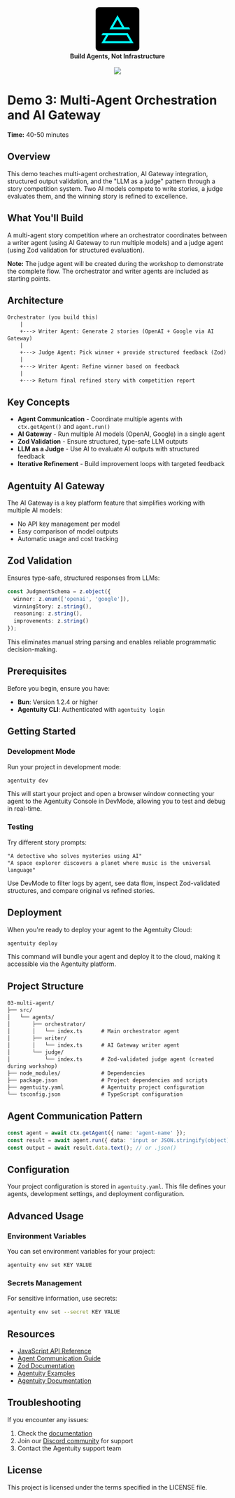 <div align="center">
    <img src="https://raw.githubusercontent.com/agentuity/cli/refs/heads/main/.github/Agentuity.png" alt="Agentuity" width="100"/> <br/>
    <strong>Build Agents, Not Infrastructure</strong> <br/>
    <br/>
        <a target="_blank" href="https://app.agentuity.com/deploy" alt="Agentuity">
            <img src="https://app.agentuity.com/img/deploy.svg" />
        </a>
    <br />
</div>

# Demo 3: Multi-Agent Orchestration and AI Gateway

**Time:** 40-50 minutes

## Overview

This demo teaches multi-agent orchestration, AI Gateway integration, structured output validation, and the "LLM as a judge" pattern through a story competition system. Two AI models compete to write stories, a judge evaluates them, and the winning story is refined to excellence.

## What You'll Build

A multi-agent story competition where an orchestrator coordinates between a writer agent (using AI Gateway to run multiple models) and a judge agent (using Zod validation for structured evaluation).

**Note:** The judge agent will be created during the workshop to demonstrate the complete flow. The orchestrator and writer agents are included as starting points.

## Architecture

```
Orchestrator (you build this)
    |
    +---> Writer Agent: Generate 2 stories (OpenAI + Google via AI Gateway)
    |
    +---> Judge Agent: Pick winner + provide structured feedback (Zod)
    |
    +---> Writer Agent: Refine winner based on feedback
    |
    +---> Return final refined story with competition report
```

## Key Concepts

- **Agent Communication** - Coordinate multiple agents with `ctx.getAgent()` and `agent.run()`
- **AI Gateway** - Run multiple AI models (OpenAI, Google) in a single agent
- **Zod Validation** - Ensure structured, type-safe LLM outputs
- **LLM as a Judge** - Use AI to evaluate AI outputs with structured feedback
- **Iterative Refinement** - Build improvement loops with targeted feedback

## Agentuity AI Gateway

The AI Gateway is a key platform feature that simplifies working with multiple AI models:

- No API key management per model
- Easy comparison of model outputs
- Automatic usage and cost tracking

## Zod Validation

Ensures type-safe, structured responses from LLMs:

```typescript
const JudgmentSchema = z.object({
  winner: z.enum(['openai', 'google']),
  winningStory: z.string(),
  reasoning: z.string(),
  improvements: z.string()
});
```

This eliminates manual string parsing and enables reliable programmatic decision-making.

## Prerequisites

Before you begin, ensure you have:

- **Bun**: Version 1.2.4 or higher
- **Agentuity CLI**: Authenticated with `agentuity login`

## Getting Started

### Development Mode

Run your project in development mode:

```bash
agentuity dev
```

This will start your project and open a browser window connecting your agent to the Agentuity Console in DevMode, allowing you to test and debug in real-time.

### Testing

Try different story prompts:

```
"A detective who solves mysteries using AI"
"A space explorer discovers a planet where music is the universal language"
```

Use DevMode to filter logs by agent, see data flow, inspect Zod-validated structures, and compare original vs refined stories.

## Deployment

When you're ready to deploy your agent to the Agentuity Cloud:

```bash
agentuity deploy
```

This command will bundle your agent and deploy it to the cloud, making it accessible via the Agentuity platform.

## Project Structure

```
03-multi-agent/
├── src/
│   └── agents/
│       ├── orchestrator/
│       │   └── index.ts      # Main orchestrator agent
│       ├── writer/
│       │   └── index.ts      # AI Gateway writer agent
│       └── judge/
│           └── index.ts      # Zod-validated judge agent (created during workshop)
├── node_modules/             # Dependencies
├── package.json              # Project dependencies and scripts
├── agentuity.yaml            # Agentuity project configuration
└── tsconfig.json             # TypeScript configuration
```

## Agent Communication Pattern

```typescript
const agent = await ctx.getAgent({ name: 'agent-name' });
const result = await agent.run({ data: 'input or JSON.stringify(object)' });
const output = await result.data.text(); // or .json()
```

## Configuration

Your project configuration is stored in `agentuity.yaml`. This file defines your agents, development settings, and deployment configuration.

## Advanced Usage

### Environment Variables

You can set environment variables for your project:

```bash
agentuity env set KEY VALUE
```

### Secrets Management

For sensitive information, use secrets:

```bash
agentuity env set --secret KEY VALUE
```

## Resources

- [JavaScript API Reference](https://agentuity.dev/SDKs/javascript/api-reference)
- [Agent Communication Guide](https://agentuity.dev/Guides/agent-communication)
- [Zod Documentation](https://zod.dev)
- [Agentuity Examples](https://agentuity.dev/Examples)
- [Agentuity Documentation](https://agentuity.dev/SDKs/javascript)

## Troubleshooting

If you encounter any issues:

1. Check the [documentation](https://agentuity.dev/SDKs/javascript)
2. Join our [Discord community](https://discord.gg/agentuity) for support
3. Contact the Agentuity support team

## License

This project is licensed under the terms specified in the LICENSE file.
